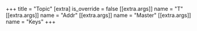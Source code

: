 +++
title = "Topic"
[extra]
is_override = false
[[extra.args]]
name = "T"
[[extra.args]]
name = "Addr"
[[extra.args]]
name = "Master"
[[extra.args]]
name = "Keys"
+++